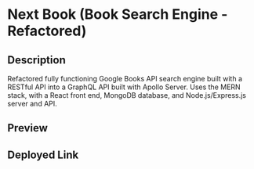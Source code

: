 # Next Book (Book Search Engine - Refactored)

## Description
Refactored fully functioning Google Books API search engine built with a RESTful API into a GraphQL API built with Apollo Server. Uses the MERN stack, with a React front end, MongoDB database, and Node.js/Express.js server and API.
  
## Preview

## Deployed Link